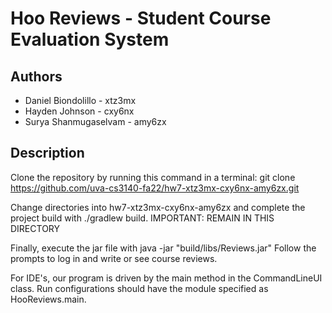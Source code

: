 # Hoo Reviews - Student Course Evaluation System

## Authors

* Daniel Biondolillo - xtz3mx
* Hayden Johnson - cxy6nx
* Surya Shanmugaselvam - amy6zx

## Description

Clone the repository by running this command in a terminal:
    git clone https://github.com/uva-cs3140-fa22/hw7-xtz3mx-cxy6nx-amy6zx.git

Change directories into hw7-xtz3mx-cxy6nx-amy6zx and complete the project build with ./gradlew build.
IMPORTANT: REMAIN IN THIS DIRECTORY

Finally, execute the jar file with java -jar "build/libs/Reviews.jar"
Follow the prompts to log in and write or see course reviews.

For IDE's, our program is driven by the main method in the CommandLineUI class. Run configurations should have the 
module specified as HooReviews.main.


